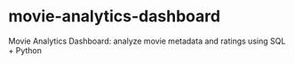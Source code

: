 # movie-analytics-dashboard
Movie Analytics Dashboard: analyze movie metadata and ratings using SQL + Python
